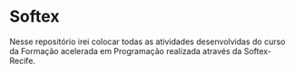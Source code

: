 # Softex
Nesse repositório irei colocar todas as atividades desenvolvidas do curso da Formação acelerada em Programação realizada através da Softex-Recife.
